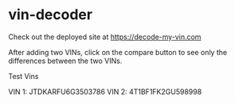 # vin-decoder

Check out the deployed site at https://decode-my-vin.com

After adding two VINs, click on the compare button to see only the differences between the two VINs.

Test Vins

VIN 1: JTDKARFU6G3503786
VIN 2: 4T1BF1FK2GU598998
